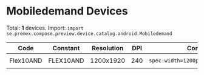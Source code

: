 # Mobiledemand Devices

Total: **1** devices. Import: `import se.premex.compose.preview.device.catalog.android.Mobiledemand`

| Code | Constant | Resolution | DPI | Compose Spec | Preview Usage |
|------|----------|------------|-----|-------------|---------------|
| Flex10AND | FLEX10AND | 1200x1920 | 240 | `spec:width=1200px,height=1920px,dpi=240` | `@Preview(device = Mobiledemand.FLEX10AND)` |

<!-- Generated automatically. Do not edit manually. -->
